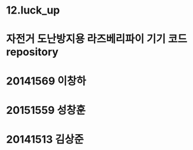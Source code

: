 # 12.luck_up
자전거 도난방지용 라즈베리파이 기기 코드 repository
========
20141569 이창하
========
20151559 성창훈
========
20141513 김상준
========

